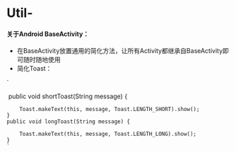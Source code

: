 # Util-
#### 关于Android BaseActivity：
* 在BaseActivity放置通用的简化方法，让所有Activity都继承自BaseActivity即可随时随地使用</br>
* 简化Toast：</br>

`

  public void shortToast(String message) {
  
        Toast.makeText(this, message, Toast.LENGTH_SHORT).show();
    }
    public void longToast(String message) {

        Toast.makeText(this, message, Toast.LENGTH_LONG).show();
    }
    `
    

